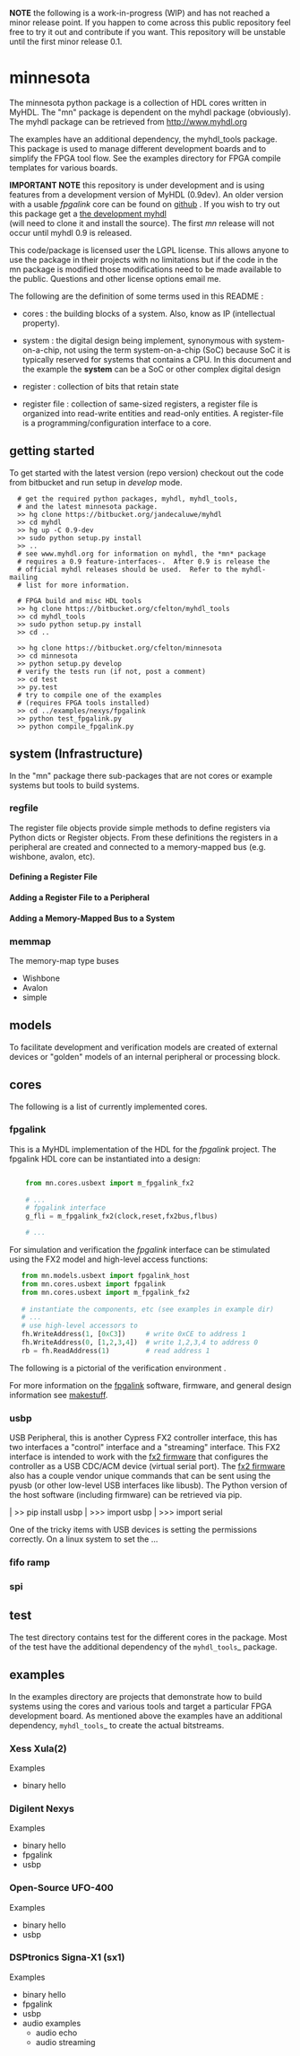 **NOTE** the following is a work-in-progress (WIP) and has not reached
a minor release point.  If you happen to come across this public repository
feel free to try it out and contribute if you want.  This repository will
be unstable until the first minor release 0.1. 
 
minnesota
=========

The minnesota python package is a collection of HDL cores written 
in MyHDL.  The "mn" package is dependent on the myhdl package (obviously).  
The myhdl package can be retrieved from http://www.myhdl.org

The examples have an additional dependency, the myhdl_tools package.
This package is used to manage different development boards and to 
simplify the FPGA tool flow.  See the examples directory for FPGA 
compile templates for various boards.  

**IMPORTANT NOTE** this repository is under development and is using
features from a development version of MyHDL (0.9dev).  An older version 
with a usable *fpgalink* core can be found on 
[github](https://github.com/cfelton/minnesota) .  If you 
wish to try out this package get a 
[the development myhdl](http://bitbucket.org/jandecaluwe/myhdl)  
(will need to clone it and install the source).  The first 
*mn* release will not occur until myhdl 0.9 is released.


This code/package is licensed user the LGPL license.  This allows 
anyone to use the package in their projects with no limitations but
if the code in the mn package is modified those modifications need to
be made available to the public.  Questions and other license options
email me.


The following are the definition of some terms used in this README :


   * cores : the building blocks of a system.  Also, know as IP
     (intellectual property).

   * system : the digital design being implement, synonymous with 
     system-on-a-chip, not using the term system-on-a-chip (SoC) 
     because SoC it is typically reserved for systems that contains 
     a CPU.  In this document and the example the **system** can be
     a SoC or other complex digital design

   * register : collection of bits that retain state 

   * register file : collection of same-sized registers, a register
     file is organized into read-write entities and read-only entities.
     A register-file is a programming/configuration interface to a 
     core.


getting started
-------------------
To get started with the latest version (repo version) checkout out the
code from bitbucket and run setup in *develop* mode.
 

```
  # get the required python packages, myhdl, myhdl_tools,
  # and the latest minnesota package.
  >> hg clone https://bitbucket.org/jandecaluwe/myhdl
  >> cd myhdl
  >> hg up -C 0.9-dev
  >> sudo python setup.py install
  >> ..
  # see www.myhdl.org for information on myhdl, the *mn* package 
  # requires a 0.9 feature-interfaces-.  After 0.9 is release the
  # official myhdl releases should be used.  Refer to the myhdl-mailing
  # list for more information.

  # FPGA build and misc HDL tools
  >> hg clone https://bitbucket.org/cfelton/myhdl_tools
  >> cd myhdl_tools
  >> sudo python setup.py install 
  >> cd ..

  >> hg clone https://bitbucket.org/cfelton/minnesota
  >> cd minnesota
  >> python setup.py develop
  # verify the tests run (if not, post a comment)
  >> cd test
  >> py.test
  # try to compile one of the examples 
  # (requires FPGA tools installed)
  >> cd ../examples/nexys/fpgalink
  >> python test_fpgalink.py
  >> python compile_fpgalink.py
```


system (Infrastructure)
-----------------------

In the "mn" package there sub-packages that are not cores or example
systems but tools to build systems.


### regfile
The register file objects provide simple methods to define registers
via Python dicts or Register objects.  From these definitions the 
registers in a peripheral are created and connected to a memory-mapped
bus (e.g. wishbone, avalon, etc). 


#### Defining a Register File


#### Adding a Register File to a Peripheral


#### Adding a Memory-Mapped Bus to a System


### memmap
The memory-map type buses

   * Wishbone
   * Avalon
   * simple



models
------
To facilitate development and verification models are created of external 
devices or "golden" models of an internal peripheral or processing block.



cores
-----
The following is a list of currently implemented cores.


### fpgalink

This is a MyHDL implementation of the HDL for the *fpgalink*
project.  The fpgalink HDL core can be instantiated into 
a design:


```python

    from mn.cores.usbext import m_fpgalink_fx2
 
    # ...
    # fpgalink interface 
    g_fli = m_fpgalink_fx2(clock,reset,fx2bus,flbus) 

    # ...
```

For simulation and verification the *fpgalink* interface can be
stimulated using the FX2 model and high-level access functions:

```python
   from mn.models.usbext import fpgalink_host
   from mn.cores.usbext import fpgalink 
   from mn.cores.usbext import m_fpgalink_fx2
 
   # instantiate the components, etc (see examples in example dir)
   # ...
   # use high-level accessors to 
   fh.WriteAddress(1, [0xC3])     # write 0xCE to address 1
   fh.WriteAddress(0, [1,2,3,4])  # write 1,2,3,4 to address 0
   rb = fh.ReadAddress(1)         # read address 1
```

The following is a pictorial of the verification environment .


For more information on the [fpgalink]() software, firmware, and
general design information see [makestuff]().



### usbp

USB Peripheral, this is another Cypress FX2 controller interface, 
this has two interfaces a "control" interface and a "streaming" 
interface.  This FX2 interface is intended to work with the 
[fx2 firmware]() that configures the controller as a USB CDC/ACM
device (virtual serial port).  The [fx2 firmware]() also has a
couple vendor unique commands that can be sent using the pyusb
(or other low-level USB interfaces like libusb).  The Python
version of the host software (including firmware) can be retrieved
via pip.

|   >> pip install usbp
|   >>> import usbp
|   >>> import serial

One of the tricky items with USB devices is setting the permissions
correctly.  On a linux system to set the …


### fifo ramp


### spi

test
----
The test directory contains test for the different cores in the package.
Most of the test have the additional dependency of the `myhdl_tools`_ 
package.


examples
--------
In the examples directory are projects that demonstrate how to build 
systems using the cores and various tools and target a particular FPGA 
development board.  As mentioned above the examples have an additional 
dependency, `myhdl_tools`_ to create the actual bitstreams.  


### Xess Xula(2)
Examples

   * binary hello


### Digilent Nexys
Examples 

   * binary hello
   * fpgalink
   * usbp


### Open-Source UFO-400
Examples

   * binary hello
   * usbp


### DSPtronics Signa-X1 (sx1)
Examples

   * binary hello
   * fpgalink
   * usbp
   * audio examples
      * audio echo
      * audio streaming